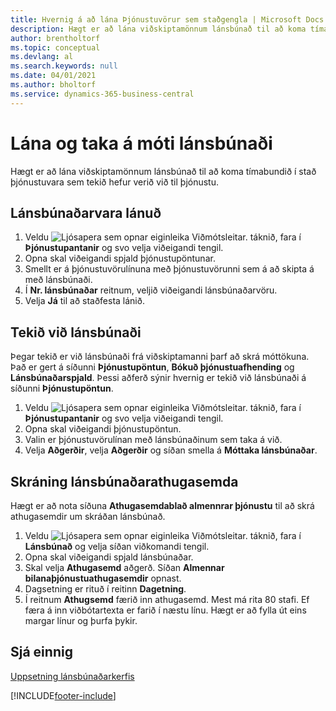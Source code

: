 ```yaml
---
title: Hvernig á að lána Þjónustuvörur sem staðgengla | Microsoft Docs
description: Hægt er að lána viðskiptamönnum lánsbúnað til að koma tímabundið í stað þjónustuvara sem tekið hefur verið við til þjónustu.
author: brentholtorf
ms.topic: conceptual
ms.devlang: al
ms.search.keywords: null
ms.date: 04/01/2021
ms.author: bholtorf
ms.service: dynamics-365-business-central
---
```

# Lána og taka á móti lánsbúnaði
Hægt er að lána viðskiptamönnum lánsbúnað til að koma tímabundið í stað þjónustuvara sem tekið hefur verið við til þjónustu.  
  
## Lánsbúnaðarvara lánuð    
1. Veldu ![Ljósapera sem opnar eiginleika Viðmótsleitar.](media/ui-search/search_small.png "Segðu mér hvað þú vilt gera") táknið, fara í **Þjónustupantanir** og svo velja viðeigandi tengil.  
2. Opna skal viðeigandi spjald þjónustupöntunar.  
3. Smellt er á þjónustuvörulínuna með þjónustuvörunni sem á að skipta á með lánsbúnaði.  
4. Í **Nr. lánsbúnaðar** reitnum, veljið viðeigandi lánsbúnaðarvöru.  
5. Velja **Já** til að staðfesta lánið.  

## Tekið við lánsbúnaði  
Þegar tekið er við lánsbúnaði frá viðskiptamanni þarf að skrá móttökuna. Það er gert á síðunni **Þjónustupöntun**, **Bókuð þjónustuafhending** og **Lánsbúnaðarspjald**. Þessi aðferð sýnir hvernig er tekið við lánsbúnaði á síðunni **Þjónustupöntun**.  
  
1. Veldu ![Ljósapera sem opnar eiginleika Viðmótsleitar.](media/ui-search/search_small.png "Segðu mér hvað þú vilt gera") táknið, fara í **Þjónustupantanir** og svo velja viðeigandi tengil.  
2. Opna skal viðeigandi þjónustupöntun.  
3. Valin er þjónustuvörulínan með lánsbúnaðinum sem taka á við.  
4. Velja **Aðgerðir**, velja **Aðgerðir** og síðan smella á **Móttaka lánsbúnaðar**.  

## Skráning lánsbúnaðarathugasemda  
Hægt er að nota síðuna **Athugasemdablað almennrar þjónustu** til að skrá athugasemdir um skráðan lánsbúnað.  
  
1. Veldu ![Ljósapera sem opnar eiginleika Viðmótsleitar.](media/ui-search/search_small.png "Segðu mér hvað þú vilt gera") táknið, fara í **Lánsbúnað** og velja síðan viðkomandi tengil.  
2. Opna skal viðeigandi spjald lánsbúnaðar.  
3. Skal velja **Athugasemd** aðgerð. Síðan **Almennar bilanaþjónustuathugasemdir** opnast.  
4. Dagsetning er rituð í reitinn **Dagetning**.  
5. Í reitnum **Athugsemd** færið inn athugasemd. Mest má rita 80 stafi. Ef færa á inn viðbótartexta er farið í næstu línu. Hægt er að fylla út eins margar línur og þurfa þykir.  
  
## Sjá einnig  
[Uppsetning lánsbúnaðarkerfis](service-how-setup-loaner-program.md)   


[!INCLUDE[footer-include](includes/footer-banner.md)]
